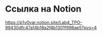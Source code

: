 # Ссылка на Notion <br/>
https://p1v0var.notion.site/Lab4_TPO-99430dfc47a14b18a2f4b1301f998ae5?pvs=4
